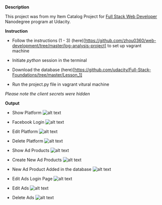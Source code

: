 **Description**

This project was from my Item Catalog Project for [Full Stack Web Developer](https://in.udacity.com/course/full-stack-web-developer-nanodegree--nd004) Nanodegree program at Udacity.


**Instruction**

* Follow the instructions (1 - 3) (here)[https://github.com/zhou0360/web-development/tree/master/log-analysis-project] to set up vagrant machine

* Initiate _python_ session in the terminal

* Download the database (here)[https://github.com/udacity/Full-Stack-Foundations/tree/master/Lesson_1]

* Run the project.py file in vagrant vitural machine

_Please note the client secrets were hidden_

**Output**

* Show Platform
![alt text](pics/1_ShowPlatform.png)

* Facebook Login
![alt text](pics/0_FacebookLogin.png)

* Edit Platform
![alt text](pics/2_EditPlatform.png)

* Delete Platform
![alt text](pics/3_DeletePlatform.png)

* Show Ad Products
![alt text](pics/4_ShowAds.png)

* Create New Ad Products
![alt text](pics/5_CreateNewAds.png)

* New Ad Product Added in the database
![alt text](pics/10_NewAdsDatabase.png)

* Edit Ads Login Page
![alt text](pics/6_EditAdsLogin.png)

* Edit Ads
![alt text](pics/7_EditAds.png)

* Delete Ads
![alt text](pics/8_DeleteAds.png)

